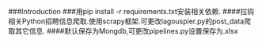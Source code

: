 ###Introduction
###用pip install -r requirements.txt安装相关依赖.
####拉钩相关Python招聘信息爬取.使用scrapy框架.可更改lagouspier.py的post_data爬取其它信息.
####默认保存为Mongdb,可更改pipelines.py设置保存为.xlsx


